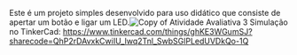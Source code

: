 Este é um projeto simples desenvolvido para uso didático que consiste de apertar um botão e ligar um LED.![Copy of Atividade Avaliativa 3](https://user-images.githubusercontent.com/111009037/190250411-c91cdcf2-d277-40c8-9577-6bddcca2bf12.png)
Simulação no TinkerCad: https://www.tinkercad.com/things/ghKE3WGumSJ?sharecode=QhP2rDAvxkCwiIU_Iwq2Tnl_SwbSGlPLedUVDkQo-1Q
